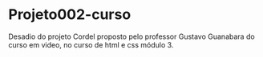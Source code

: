 # Projeto002-curso
Desadio do projeto Cordel proposto pelo professor Gustavo Guanabara do curso em video, no curso de html e css módulo 3.

